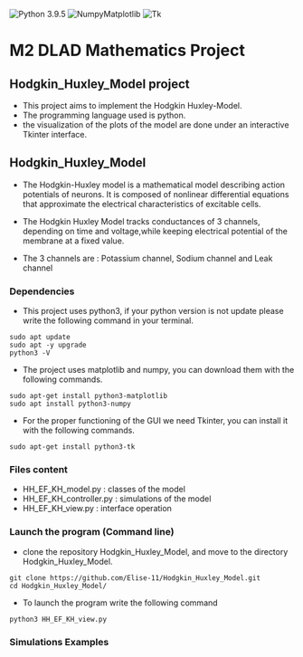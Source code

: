 ![Python 3.9.5](https://img.shields.io/badge/Python-3.9.5-blue.svg)
![NumpyMatplotlib](https://img.shields.io/badge/Dependencie-Numpy|Matplotlib-green.svg)
![Tk](https://img.shields.io/badge/Interface-Tkinter-green.svg)

# M2 DLAD Mathematics Project


## Hodgkin_Huxley_Model project

* This project aims to implement the Hodgkin Huxley-Model.
* The programming language used is python.
* the visualization of the plots of the model are done under an interactive Tkinter interface.


## Hodgkin_Huxley_Model

   * The Hodgkin-Huxley model is a mathematical model describing action potentials of neurons. 
     It is composed of nonlinear differential equations that approximate the electrical characteristics of excitable cells. 
     
   * The Hodgkin Huxley Model tracks conductances of 3 channels, depending on time and voltage,while keeping electrical potential of the membrane at a fixed value.
    
   * The 3 channels are : Potassium channel, Sodium channel and Leak channel
    
### Dependencies 

* This project uses python3, if your python version is not update please write the following command in your terminal.

```{}
sudo apt update
sudo apt -y upgrade
python3 -V
```

* The project uses matplotlib and numpy, you can download them with the following commands.
```{}
sudo apt-get install python3-matplotlib
sudo apt install python3-numpy
```
* For the proper functioning of the GUI we need Tkinter, you can install it with the following commands.
```{}
sudo apt-get install python3-tk
```

### Files content

* HH_EF_KH_model.py : classes of the model 
* HH_EF_KH_controller.py : simulations of the model
* HH_EF_KH_view.py : interface operation

### Launch the program (Command line)
* clone the repository Hodgkin_Huxley_Model, and move to the directory Hodgkin_Huxley_Model. 
```{}
git clone https://github.com/Elise-11/Hodgkin_Huxley_Model.git
cd Hodgkin_Huxley_Model/
```
* To launch the program write the following command

```{}
python3 HH_EF_KH_view.py
```

### Simulations Examples 



